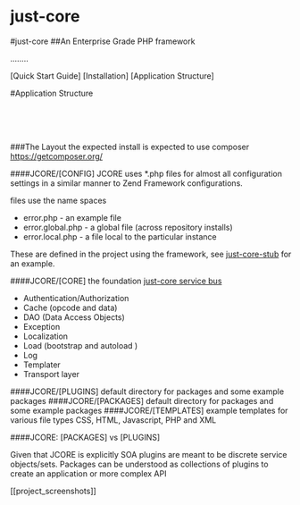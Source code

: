 # just-core
#just-core
##An Enterprise Grade PHP framework

........

[Quick Start Guide]
[Installation]
[Application Structure]



#Application Structure

 
 <br> <br> <br>

###The Layout
the expected install is expected to use composer https://getcomposer.org/




####JCORE/[CONFIG]
JCORE uses *.php files for almost all configuration settings in a similar manner to Zend Framework configurations. 

files use the name spaces

* error.php - an example file
* error.global.php - a global file (across repository installs)
* error.local.php - a file local to the particular instance
 
These are defined in the project using the framework, see [just-core-stub](https://github.com/CHGLongStone/just-core-stub) for an example.


####JCORE/[CORE]
the foundation [just-core service bus](https://github.com/CHGLongStone/just-core/wiki/just-core-service-bus)
* Authentication/Authorization
* Cache (opcode and data)
* DAO (Data Access Objects)
* Exception
* Localization
* Load (bootstrap and autoload )
* Log
* Templater
* Transport layer 


####JCORE/[PLUGINS]
default directory for packages and some example packages 
####JCORE/[PACKAGES]
default directory for packages and some example packages 
####JCORE/[TEMPLATES]
example templates for various file types CSS, HTML, Javascript, PHP and XML

####JCORE: [PACKAGES] vs [PLUGINS]

Given that JCORE is explicitly SOA plugins are meant to be discrete service objects/sets. Packages can be understood as collections of plugins to create an application or more complex API


[[project_screenshots]]
